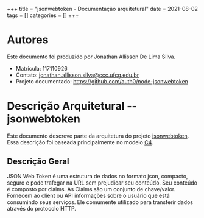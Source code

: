 +++
title = "jsonwebtoken - Documentação arquitetural"
date = 2021-08-02
tags = []
categories = []
+++


# Autores

Este documento foi produzido por Jonathan Allisson De Lima Silva.

- Matrícula: 117110926
- Contato: jonathan.allisson.silva@ccc.ufcg.edu.br
- Projeto documentado: https://github.com/auth0/node-jsonwebtoken

# Descrição Arquitetural -- jsonwebtoken
Este documento descreve parte da arquitetura do projeto [jsonwebtoken](https://github.com/auth0/node-jsonwebtoken). Essa descrição foi baseada principalmente no modelo [C4](https://c4model.com/).

## Descrição Geral 

JSON Web Token é uma estrutura de dados no formato json, compacto, seguro e pode trafegar na URL sem prejudicar seu conteúdo. Seu conteúdo é composto por claims. As Claims são um conjunto de chave/valor. Fornecem ao client ou API informações sobre o usuário que está consumindo seus serviços. Ele comumente utilizado para transferir dados através do protocolo HTTP.